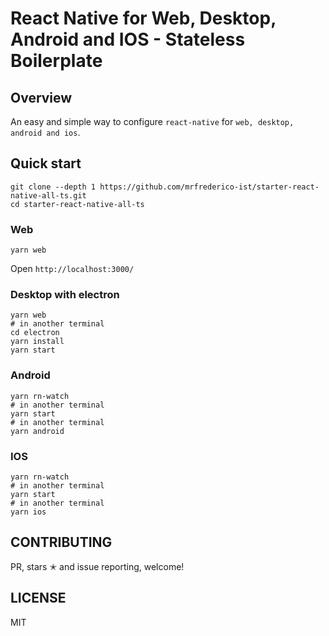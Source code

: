 # React Native for Web, Desktop, Android and IOS - Stateless Boilerplate

## Overview

An easy and simple way to configure `react-native` for `web, desktop, android and ios`.

## Quick start
```
git clone --depth 1 https://github.com/mrfrederico-ist/starter-react-native-all-ts.git
cd starter-react-native-all-ts
```

### Web
```
yarn web
```
Open `http://localhost:3000/`

### Desktop with electron

```
yarn web
# in another terminal
cd electron
yarn install
yarn start
```

### Android

```
yarn rn-watch
# in another terminal
yarn start
# in another terminal
yarn android
```

### IOS

```
yarn rn-watch
# in another terminal
yarn start
# in another terminal
yarn ios
```

## CONTRIBUTING

PR, stars ✭ and issue reporting, welcome!

## LICENSE

MIT
